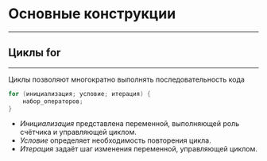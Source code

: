 # Основные конструкции
***

## Циклы for
***
Циклы позволяют многократно выполнять последовательность кода

```java
for (инициализация; условие; итерация) {
    набор_операторов;
}
```

- _Инициализация_ представлена переменной, выполняющей роль счётчика и управляющей циклом. 
- _Условие_ определяет необходимость повторения цикла. 
- _Итерация_ задаёт шаг изменения переменной, управляющей циклом.